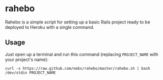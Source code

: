 rahebo
======

Rahebo is a simple script for setting up a basic Rails project ready to be deployed to Heroku with a single command.


Usage
-----

Just open up a terminal and run this command (replacing `PROJECT_NAME` with your project's name):

```
curl -s https://raw.github.com/nebs/rahebo/master/rahebo.sh | bash /dev/stdin PROJECT_NAME
```
